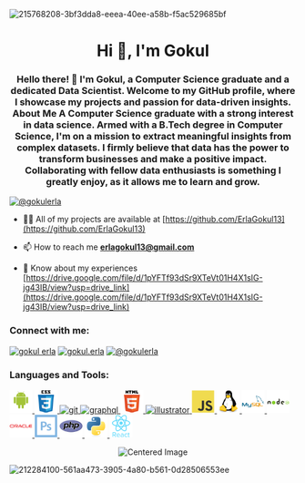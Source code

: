 ![215768208-3bf3dda8-eeea-40ee-a58b-f5ac529685bf](https://github.com/ErlaGokul13/ErlaGokul13/assets/82972642/4558d237-0127-42d5-99b4-45968989146f)


<h1 align="center">Hi 👋, I'm Gokul</h1>
<h3 align="center">Hello there! 👋 I'm Gokul, a Computer Science graduate and a dedicated Data Scientist. Welcome to my GitHub profile, where I showcase my projects and passion for data-driven insights. About Me A Computer Science graduate with a strong interest in data science. Armed with a B.Tech degree in Computer Science, I'm on a mission to extract meaningful insights from complex datasets. I firmly believe that data has the power to transform businesses and make a positive impact. Collaborating with fellow data enthusiasts is something I greatly enjoy, as it allows me to learn and grow.</h3>

<p align="left"> <a href="https://twitter.com/@gokulerla" target="blank"><img src="https://img.shields.io/twitter/follow/@gokulerla?logo=twitter&style=for-the-badge" alt="@gokulerla" /></a> </p>

- 👨‍💻 All of my projects are available at [https://github.com/ErlaGokul13](https://github.com/ErlaGokul13)

- 📫 How to reach me **erlagokul13@gmail.com**

- 📄 Know about my experiences [https://drive.google.com/file/d/1pYFTf93dSr9XTeVt01H4X1sIG-jg43IB/view?usp=drive_link](https://drive.google.com/file/d/1pYFTf93dSr9XTeVt01H4X1sIG-jg43IB/view?usp=drive_link)

<h3 align="left">Connect with me:</h3>
<p align="left">

<a href="https://linkedin.com/in/gokul erla" target="blank"><img align="center" src="https://raw.githubusercontent.com/rahuldkjain/github-profile-readme-generator/master/src/images/icons/Social/linked-in-alt.svg" alt="gokul erla" height="30" width="40" /></a>
<a href="https://instagram.com/gokul.erla" target="blank"><img align="center" src="https://raw.githubusercontent.com/rahuldkjain/github-profile-readme-generator/master/src/images/icons/Social/instagram.svg" alt="gokul.erla" height="30" width="40" /></a>
<a href="https://www.hackerrank.com/@gokulerla" target="blank"><img align="center" src="https://raw.githubusercontent.com/rahuldkjain/github-profile-readme-generator/master/src/images/icons/Social/hackerrank.svg" alt="@gokulerla" height="30" width="40" /></a>
</p>

<h3 align="left">Languages and Tools:</h3>
<p align="left"> <a href="https://developer.android.com" target="_blank" rel="noreferrer"> <img src="https://raw.githubusercontent.com/devicons/devicon/master/icons/android/android-original-wordmark.svg" alt="android" width="40" height="40"/> </a> <a href="https://www.w3schools.com/css/" target="_blank" rel="noreferrer"> <img src="https://raw.githubusercontent.com/devicons/devicon/master/icons/css3/css3-original-wordmark.svg" alt="css3" width="40" height="40"/> </a> <a href="https://git-scm.com/" target="_blank" rel="noreferrer"> <img src="https://www.vectorlogo.zone/logos/git-scm/git-scm-icon.svg" alt="git" width="40" height="40"/> </a> <a href="https://graphql.org" target="_blank" rel="noreferrer"> <img src="https://www.vectorlogo.zone/logos/graphql/graphql-icon.svg" alt="graphql" width="40" height="40"/> </a> <a href="https://www.w3.org/html/" target="_blank" rel="noreferrer"> <img src="https://raw.githubusercontent.com/devicons/devicon/master/icons/html5/html5-original-wordmark.svg" alt="html5" width="40" height="40"/> </a> <a href="https://www.adobe.com/in/products/illustrator.html" target="_blank" rel="noreferrer"> <img src="https://www.vectorlogo.zone/logos/adobe_illustrator/adobe_illustrator-icon.svg" alt="illustrator" width="40" height="40"/> </a> <a href="https://developer.mozilla.org/en-US/docs/Web/JavaScript" target="_blank" rel="noreferrer"> <img src="https://raw.githubusercontent.com/devicons/devicon/master/icons/javascript/javascript-original.svg" alt="javascript" width="40" height="40"/> </a> <a href="https://www.linux.org/" target="_blank" rel="noreferrer"> <img src="https://raw.githubusercontent.com/devicons/devicon/master/icons/linux/linux-original.svg" alt="linux" width="40" height="40"/> </a> <a href="https://www.mysql.com/" target="_blank" rel="noreferrer"> <img src="https://raw.githubusercontent.com/devicons/devicon/master/icons/mysql/mysql-original-wordmark.svg" alt="mysql" width="40" height="40"/> </a> <a href="https://nodejs.org" target="_blank" rel="noreferrer"> <img src="https://raw.githubusercontent.com/devicons/devicon/master/icons/nodejs/nodejs-original-wordmark.svg" alt="nodejs" width="40" height="40"/> </a> <a href="https://www.oracle.com/" target="_blank" rel="noreferrer"> <img src="https://raw.githubusercontent.com/devicons/devicon/master/icons/oracle/oracle-original.svg" alt="oracle" width="40" height="40"/> </a> <a href="https://www.photoshop.com/en" target="_blank" rel="noreferrer"> <img src="https://raw.githubusercontent.com/devicons/devicon/master/icons/photoshop/photoshop-line.svg" alt="photoshop" width="40" height="40"/> </a> <a href="https://www.php.net" target="_blank" rel="noreferrer"> <img src="https://raw.githubusercontent.com/devicons/devicon/master/icons/php/php-original.svg" alt="php" width="40" height="40"/> </a> <a href="https://www.python.org" target="_blank" rel="noreferrer"> <img src="https://raw.githubusercontent.com/devicons/devicon/master/icons/python/python-original.svg" alt="python" width="40" height="40"/> </a> <a href="https://reactjs.org/" target="_blank" rel="noreferrer"> <img src="https://raw.githubusercontent.com/devicons/devicon/master/icons/react/react-original-wordmark.svg" alt="react" width="40" height="40"/> </a> </p>

<div style="text-align: center;">
  <img src="https://user-images.githubusercontent.com/74038190/229223263-cf2e4b07-2615-4f87-9c38-e37600f8381a.gif" alt="Centered Image">
</div>


![212284100-561aa473-3905-4a80-b561-0d28506553ee](https://github.com/ErlaGokul13/ErlaGokul13/assets/82972642/607b0a9b-fa05-4387-b04d-bbd25419ce72)

